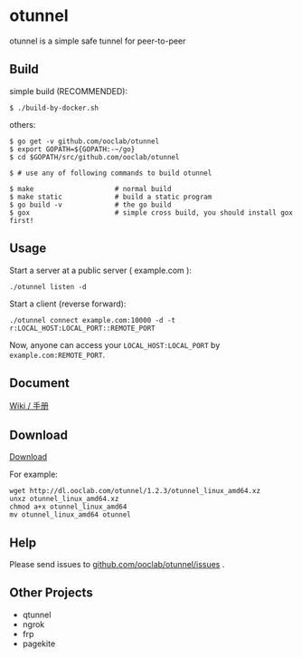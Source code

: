 # otunnel

otunnel is a simple safe tunnel for peer-to-peer

## Build

simple build (RECOMMENDED):

```
$ ./build-by-docker.sh
```

others:

```
$ go get -v github.com/ooclab/otunnel
$ export GOPATH=${GOPATH:-~/go}
$ cd $GOPATH/src/github.com/ooclab/otunnel

$ # use any of following commands to build otunnel

$ make                    # normal build
$ make static             # build a static program
$ go build -v             # the go build
$ gox                     # simple cross build, you should install gox first!
```

## Usage

Start a server at a public server ( example.com ):

```
./otunnel listen -d
```

Start a client (reverse forward):

```
./otunnel connect example.com:10000 -d -t r:LOCAL_HOST:LOCAL_PORT::REMOTE_PORT
```

Now, anyone can access your `LOCAL_HOST:LOCAL_PORT` by `example.com:REMOTE_PORT`.

## Document

[Wiki / 手册](https://github.com/ooclab/otunnel/wiki)

## Download

[Download](http://dl.ooclab.com/otunnel/)

For example:

```
wget http://dl.ooclab.com/otunnel/1.2.3/otunnel_linux_amd64.xz
unxz otunnel_linux_amd64.xz
chmod a+x otunnel_linux_amd64
mv otunnel_linux_amd64 otunnel
```

## Help

Please send issues to [github.com/ooclab/otunnel/issues](https://github.com/ooclab/otunnel/issues) .

## Other Projects

- qtunnel
- ngrok
- frp
- pagekite
